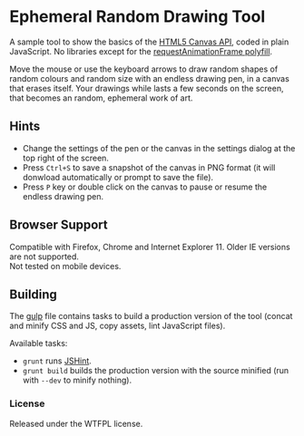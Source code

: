 # Ephemeral Random Drawing Tool
A sample tool to show the basics of the [HTML5 Canvas API](https://developer.mozilla.org/en-US/docs/Web/API/Canvas_API),
coded in plain JavaScript. No libraries except for the [requestAnimationFrame polyfill](https://gist.github.com/paulirish/1579671).

Move the mouse or use the keyboard arrows to draw random shapes of random colours and random size
with an endless drawing pen, in a canvas that erases itself. Your drawings while lasts a few seconds
on the screen, that becomes an random, ephemeral work of art.

## Hints
+ Change the settings of the pen or the canvas in the settings dialog at the top right of the screen.
+ Press `Ctrl+S` to save a snapshot of the canvas in PNG format (it will donwload automatically or
prompt to save the file).
+ Press `P` key or double click on the canvas to pause or resume the endless drawing pen.

## Browser Support
Compatible with Firefox, Chrome and Internet Explorer 11. Older IE versions are not supported.  
Not tested on mobile devices.

## Building
The [gulp](http://gulpjs.com/) file contains tasks to build a production version of the tool (concat
and minify CSS and JS, copy assets, lint JavaScript files).

Available tasks:
+ `grunt` runs [JSHint](http://jshint.com/about/).
+ `grunt build` builds the production version with the source minified (run with `--dev` to minify
nothing).

### License
Released under the WTFPL license.
